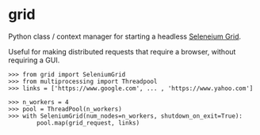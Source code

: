 # grid

Python class / context manager for starting a headless [Seleneium Grid][1].

Useful for making distributed requests that require a browser, without requiring a GUI. 

```python-docs
>>> from grid import SeleniumGrid
>>> from multiprocessing import Threadpool
>>> links = ['https://www.google.com', ... , 'https://www.yahoo.com']

>>> n_workers = 4
>>> pool = ThreadPool(n_workers)
>>> with SeleniumGrid(num_nodes=n_workers, shutdown_on_exit=True):
        pool.map(grid_request, links)
```

[1]: https://github.com/SeleniumHQ/selenium/wiki/Grid2
